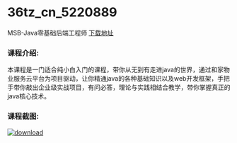 # 36tz_cn_5220889
MSB-Java零基础后端工程师
[下载地址](http://www.36tz.cn/article/5220889 "下载地址")
### 课程介绍:
本课程是一门适合纯小白入门的课程，带你从无到有走进java的世界，通过和家物业服务云平台为项目驱动，让你精通java的各种基础知识以及web开发框架，手把手带你敲出企业级实战项目，有问必答，理论与实践相结合教学，带你掌握真正的java核心技术。

### 课程截图:
[![download](http://36tz.cn/muke_img/2021_04_2-74.png "下载地址")](http://www.36tz.cn "下载地址")
